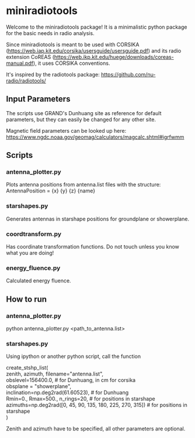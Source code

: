 # miniradiotools
 
Welcome to the miniradiotools package! It is a minimalistic python package for the basic needs in radio analysis.

Since miniradiotools is meant to be used with CORSIKA (https://web.iap.kit.edu/corsika/usersguide/usersguide.pdf) and its radio extension CoREAS (https://web.ikp.kit.edu/huege/downloads/coreas-manual.pdf), it uses CORSIKA conventions.

It's inspired by the radiotools package: https://github.com/nu-radio/radiotools/


## Input Parameters

The scripts use GRAND's Dunhuang site as reference for default parameters, but they can easily be changed for any other site.

Magnetic field parameters can be looked up here: https://www.ngdc.noaa.gov/geomag/calculators/magcalc.shtml#igrfwmm

## Scripts
### antenna_plotter.py
Plots antenna positions from antenna.list files with the structure:\
AntennaPosition = {x} {y} {z} {name}

### starshapes.py
Generates antennas in starshape positions for groundplane or showerplane.

### coordtransform.py
Has coordinate transformation functions. Do not touch unless you know what you are doing!

### energy_fluence.py
Calculated energy fluence.

## How to run
### antenna_plotter.py
python antenna_plotter.py <path_to_antenna.list>

### starshapes.py
Using ipython or another python script, call the function

create_stshp_list(\
    zenith, azimuth, filename="antenna.list", \
                        obslevel=156400.0, # for Dunhuang, in cm for corsika\
                        obsplane = "showerplane",\
                        inclination=np.deg2rad(61.60523), # for Dunhuang\
                        Rmin=0., Rmax=500., n_rings=20, # for positions in starshape\
                        azimuths=np.deg2rad([0, 45, 90, 135, 180, 225, 270, 315]) # for positions in starshape\
                        )

Zenith and azimuth have to be specified, all other parameters are optional.